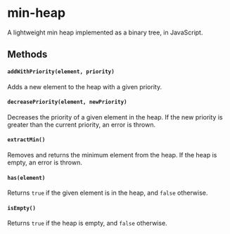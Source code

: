 # min-heap
A lightweight min heap implemented as a binary tree, in JavaScript.

## Methods

#### `addWithPriority(element, priority)`
Adds a new element to the heap with a given priority.

#### `decreasePriority(element, newPriority)`
Decreases the priority of a given element in the heap. If the new priority is greater than the current priority, an error is thrown.

#### `extractMin()`
Removes and returns the minimum element from the heap. If the heap is empty, an error is thrown.

#### `has(element)`
Returns `true` if the given element is in the heap, and `false` otherwise.

#### `isEmpty()`
Returns `true` if the heap is empty, and `false` otherwise.
